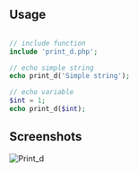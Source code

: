 ## Usage

```php

// include function
include 'print_d.php';

// echo simple string
echo print_d('Simple string');

// echo variable
$int = 1;
echo print_d($int);

```

## Screenshots

![Print_d](https://raw.github.com/vikerlane/print_d/master/example.png)
